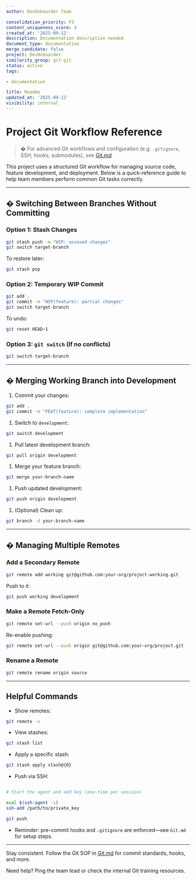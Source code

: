 ```yaml
---
author: DevOnboarder Team

consolidation_priority: P3
content_uniqueness_score: 4
created_at: '2025-09-12'
description: Documentation description needed
document_type: documentation
merge_candidate: false
project: DevOnboarder
similarity_group: git-git
status: active
tags:

- documentation

title: Readme
updated_at: '2025-09-12'
visibility: internal
---
```


# Project Git Workflow Reference

> � For advanced Git workflows and configuration (e.g. `.gitignore`, SSH,
> hooks, submodules), see [Git.md](./Git.md)

This project uses a structured Git workflow for managing source code, feature
development, and deployment. Below is a quick-reference guide to help team
members perform common Git tasks correctly.

---

## � Switching Between Branches Without Committing

### Option 1: Stash Changes

```bash
git stash push -m "WIP: unsaved changes"
git switch target-branch

```

To restore later:

```bash
git stash pop

```

### Option 2: Temporary WIP Commit

```bash
git add .
git commit -m "WIP(feature): partial changes"
git switch target-branch

```

To undo:

```bash
git reset HEAD~1

```

### Option 3: `git switch` (If no conflicts)

```bash
git switch target-branch

```

---

## � Merging Working Branch into Development

1. Commit your changes:

```bash
git add .
git commit -m "FEAT(feature): complete implementation"

```

1. Switch to `development`:

```bash
git switch development

```

1. Pull latest development branch:

```bash
git pull origin development

```

1. Merge your feature branch:

```bash
git merge your-branch-name

```

1. Push updated development:

```bash
git push origin development

```

1. (Optional) Clean up:

```bash
git branch -d your-branch-name

```

---

## � Managing Multiple Remotes

### Add a Secondary Remote

```bash
git remote add working git@github.com:your-org/project-working.git

```

Push to it:

```bash
git push working development

```

### Make a Remote Fetch-Only

```bash
git remote set-url --push origin no_push

```

Re-enable pushing:

```bash
git remote set-url --push origin git@github.com:your-org/project.git

```

### Rename a Remote

```bash
git remote rename origin source

```

---

##  Helpful Commands

- Show remotes:

```bash
git remote -v

```

- View stashes:

```bash
git stash list

```

- Apply a specific stash:

```bash
git stash apply stash@{0}

```

- Push via SSH:

```bash

# Start the agent and add key (one-time per session)

eval $(ssh-agent -s)
ssh-add /path/to/private_key

git push

```

- Reminder: pre-commit hooks and `.gitignore` are enforced—see `Git.md` for setup steps.

---

Stay consistent. Follow the Git SOP in [Git.md](./Git.md) for commit standards, hooks, and more.

Need help? Ping the team lead or check the internal Git training resources.
